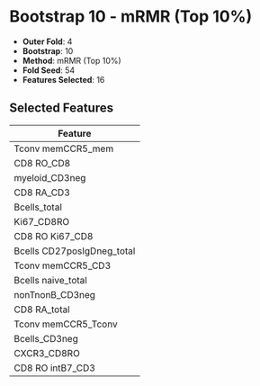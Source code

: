 # Bootstrap 10 - mRMR (Top 10%)

- **Outer Fold**: 4
- **Bootstrap**: 10
- **Method**: mRMR (Top 10%)
- **Fold Seed**: 54
- **Features Selected**: 16

## Selected Features

| Feature |
|---------|
| Tconv memCCR5_mem |
| CD8 RO_CD8 |
| myeloid_CD3neg |
| CD8 RA_CD3 |
| Bcells_total |
| Ki67_CD8RO |
| CD8 RO Ki67_CD8 |
| Bcells CD27posIgDneg_total |
| Tconv memCCR5_CD3 |
| Bcells naive_total |
| nonTnonB_CD3neg |
| CD8 RA_total |
| Tconv memCCR5_Tconv |
| Bcells_CD3neg |
| CXCR3_CD8RO |
| CD8 RO intB7_CD3 |
